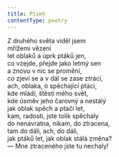 ```yaml
---
title: Píseň
contentType: poetry
---
```


<section>

Z druhého světa viděl jsem  
mřížemi vězení  
let oblaků a úprk ptáků jen,  
co vzejde, přejde jako letmý sen  
a znovu v nic se promění,  
co zjeví se a v dál se zase ztrácí,  
ach, oblaka, ó spěchající ptáci,  
kde mládí, štěstí mého svět,  
kde úsměv jeho čarovný a nestálý  
jak oblak spěch a ptačí let,  
kam, radosti, jste tolik spěchaly  
do nenávratna, nikam, do ztracena,  
tam do dáli, ach, do dáli,  
jak ptáků let, jak oblak stálá změna?  
— Mne ztraceného jste tu nechaly!

</section>
